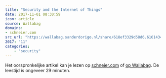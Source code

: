 ```yaml
---
title: "Security and the Internet of Things"
date: 2017-11-01 08:30:59
icon: article
source: Wallabag
domains:
- schneier.com
src_url: "https://wallabag.sanderdorigo.nl/share/618ef3329d58d6.61614346"
2017: "11"
categories:
    - "security"
---
```

Het oorspronkelijke artikel kan je lezen op [schneier.com](https://www.schneier.com/blog/archives/2017/02/security_and_th.html) of [op Wallabag](https://wallabag.sanderdorigo.nl/share/618ef3329d58d6.61614346). De leestijd is ongeveer 29 minuten.